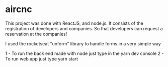 # aircnc
This project was done with ReactJS, and node.js.
It consists of the registration of developers and companies.
So that developers can request a reservation at the companies!

I used the rocketseat "unform" library to handle forms in a very simple way

1 - To run the back end made with node just type in the yarn dev console
2 - To run web app just type yarn start
